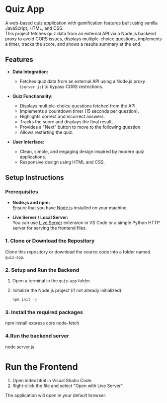 # Quiz App

A web-based quiz application with gamification features built using vanilla JavaScript, HTML, and CSS.  
This project fetches quiz data from an external API via a Node.js backend proxy to avoid CORS issues, displays multiple-choice questions, implements a timer, tracks the score, and shows a results summary at the end.

## Features

- **Data Integration:**
  - Fetches quiz data from an external API using a Node.js proxy (`server.js`) to bypass CORS restrictions.
- **Quiz Functionality:**

  - Displays multiple-choice questions fetched from the API.
  - Implements a countdown timer (15 seconds per question).
  - Highlights correct and incorrect answers.
  - Tracks the score and displays the final result.
  - Provides a "Next" button to move to the following question.
  - Allows restarting the quiz.

- **User Interface:**
  - Clean, simple, and engaging design inspired by modern quiz applications.
  - Responsive design using HTML and CSS.

## Setup Instructions

### Prerequisites

- **Node.js and npm:**  
  Ensure that you have [Node.js](https://nodejs.org/) installed on your machine.

- **Live Server / Local Server:**  
  You can use [Live Server](https://marketplace.visualstudio.com/items?itemName=ritwickdey.LiveServer) extension in VS Code or a simple Python HTTP server for serving the frontend files.

### 1. Clone or Download the Repository

Clone this repository or download the source code into a folder named `quiz-app`.

### 2. Setup and Run the Backend

1. Open a terminal in the `quiz-app` folder.
2. Initialize the Node.js project (if not already initialized):

   ```bash
   npm init -y
   ```

### 3. Install the required packages

npm install express cors node-fetch

### 4.Run the backend server

node server.js

# Run the Frontend

1. Open index.html in Visual Studio Code.
2. Right-click the file and select "Open with Live Server".

The application will open in your default browser.
